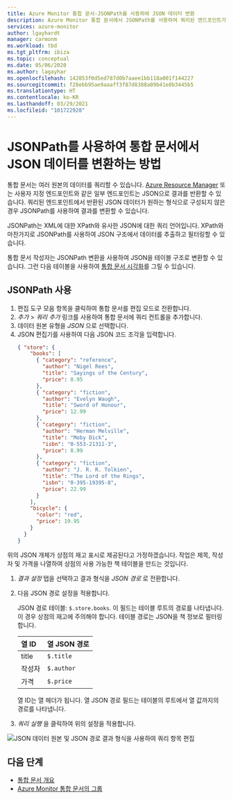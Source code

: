 ```yaml
---
title: Azure Monitor 통합 문서-JSONPath를 사용하여 JSON 데이터 변환
description: Azure Monitor 통합 문서에서 JSONPath를 사용하여 쿼리된 엔드포인트가 반환하는 JSON 데이터의 결과를 원하는 형식으로 변환하는 방법입니다.
services: azure-monitor
author: lgayhardt
manager: carmonm
ms.workload: tbd
ms.tgt_pltfrm: ibiza
ms.topic: conceptual
ms.date: 05/06/2020
ms.author: lagayhar
ms.openlocfilehash: 142853f0d5ed787d0b7aaee1bb118a001f144227
ms.sourcegitcommit: f28ebb95ae9aaaff3f87d8388a09b41e0b3445b5
ms.translationtype: HT
ms.contentlocale: ko-KR
ms.lasthandoff: 03/29/2021
ms.locfileid: "101722928"
---
```

# <a name="how-to-use-jsonpath-to-transform-json-data-in-workbooks"></a>JSONPath를 사용하여 통합 문서에서 JSON 데이터를 변환하는 방법

통합 문서는 여러 원본의 데이터를 쿼리할 수 있습니다. [Azure Resource Manager](../../azure-resource-manager/management/overview.md) 또는 사용자 지정 엔드포인트와 같은 일부 엔드포인트는 JSON으로 결과를 반환할 수 있습니다. 쿼리된 엔드포인트에서 반환된 JSON 데이터가 원하는 형식으로 구성되지 않은 경우 JSONPath를 사용하여 결과를 변환할 수 있습니다.

JSONPath는 XML에 대한 XPath와 유사한 JSON에 대한 쿼리 언어입니다. XPath와 마찬가지로 JSONPath를 사용하여 JSON 구조에서 데이터를 추출하고 필터링할 수 있습니다.

통합 문서 작성자는 JSONPath 변환을 사용하여 JSON을 테이블 구조로 변환할 수 있습니다. 그런 다음 테이블을 사용하여 [통합 문서 시각화](./workbooks-overview.md#visualizations)를 그릴 수 있습니다.

## <a name="using-jsonpath"></a>JSONPath 사용

1. 편집 도구 모음 항목을 클릭하여 통합 문서를 편집 모드로 전환합니다.
2. *추가* > *쿼리 추가* 링크를 사용하여 통합 문서에 쿼리 컨트롤을 추가합니다.
3. 데이터 원본 유형을 *JSON* 으로 선택합니다.
4. JSON 편집기를 사용하여 다음 JSON 코드 조각을 입력합니다.
    ```json
    { "store": {
        "books": [ 
          { "category": "reference",
            "author": "Nigel Rees",
            "title": "Sayings of the Century",
            "price": 8.95
          },
          { "category": "fiction",
            "author": "Evelyn Waugh",
            "title": "Sword of Honour",
            "price": 12.99
          },
          { "category": "fiction",
            "author": "Herman Melville",
            "title": "Moby Dick",
            "isbn": "0-553-21311-3",
            "price": 8.99
          },
          { "category": "fiction",
            "author": "J. R. R. Tolkien",
            "title": "The Lord of the Rings",
            "isbn": "0-395-19395-8",
            "price": 22.99
          }
        ],
        "bicycle": {
          "color": "red",
          "price": 19.95
        }
      }
    }
    ```  

위의 JSON 개체가 상점의 재고 표시로 제공된다고 가정하겠습니다. 작업은 제목, 작성자 및 가격을 나열하여 상점의 사용 가능한 책 테이블을 만드는 것입니다.

1. *결과 설정* 탭을 선택하고 결과 형식을 *JSON 경로* 로 전환합니다.
2. 다음 JSON 경로 설정을 적용합니다.

    JSON 경로 테이블: `$.store.books`. 이 필드는 테이블 루트의 경로를 나타냅니다. 이 경우 상점의 재고에 주의해야 합니다. 테이블 경로는 JSON을 책 정보로 필터링합니다.

   | 열 ID | 열 JSON 경로 |
   |:-----------|:-----------------|
   | title      | `$.title`        |
   | 작성자     | `$.author`       |
   | 가격      | `$.price`        |

    열 ID는 열 헤더가 됩니다. 열 JSON 경로 필드는 테이블의 루트에서 열 값까지의 경로를 나타냅니다.

1. *쿼리 실행* 을 클릭하여 위의 설정을 적용합니다.

![ JSON 데이터 원본 및 JSON 경로 결과 형식을 사용하여 쿼리 항목 편집](./media/workbooks-jsonpath/query-jsonpath.png)

## <a name="next-steps"></a>다음 단계
- [통합 문서 개요](./workbooks-overview.md)
- [Azure Monitor 통합 문서의 그룹](workbooks-groups.md)